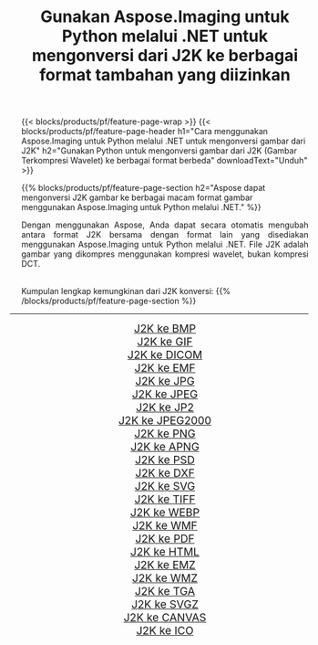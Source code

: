 ﻿---
title: Gunakan Aspose.Imaging untuk Python melalui .NET untuk mengonversi dari J2K ke berbagai format tambahan yang diizinkan 
weight: 3920
url: /id/python-net/conversion/from/j2k 
lang: id
langdirlevel: 2
locales: zh-hans,ja,it,ru,de,es,fr,nl,id,lt,pl,pt,vi,tr,ko,zh-hant,ar,hi,th,sv,cs,uk,he
description: Anda dapat dengan cepat mengubah dari J2K(Gambar Terkompresi Wavelet) menjadi berbagai format menggunakan Aspose.Imaging untuk Python melalui .NET.
---

{{< blocks/products/pf/feature-page-wrap >}}
{{< blocks/products/pf/feature-page-header h1="Cara menggunakan Aspose.Imaging untuk Python melalui .NET untuk mengonversi gambar dari J2K" h2="Gunakan Python untuk mengonversi gambar dari J2K (Gambar Terkompresi Wavelet) ke berbagai format berbeda" downloadText="Unduh" >}}


{{% blocks/products/pf/feature-page-section  h2="Aspose dapat mengonversi J2K gambar ke berbagai macam format gambar menggunakan Aspose.Imaging untuk Python melalui .NET." %}}
<p align=justify>Dengan menggunakan Aspose, Anda dapat secara otomatis mengubah antara format J2K bersama dengan format lain yang disediakan menggunakan Aspose.Imaging untuk Python melalui .NET. File J2K adalah gambar yang dikompres menggunakan kompresi wavelet, bukan kompresi DCT.</p>
<br/>
Kumpulan lengkap kemungkinan dari J2K konversi:
{{% /blocks/products/pf/feature-page-section %}}
<div class="container-fluid productfamilypage bg-gray">
    <div class="convertypes bg-gray agp-content section">
        <div class="container">
		<hr style="margin-left:-20px;"/>
		<div class="row other-converters" style="gap: 10px;font-size: 19px;text-align:center;">
		    <div class='col-md-2 other-converter remove-lp remove-rp'><a href="/imaging/id/python-net/conversion/j2k-to-bmp" style="padding:15px;">J2K ke BMP</a></div><div class='col-md-2 other-converter remove-lp remove-rp'><a href="/imaging/id/python-net/conversion/j2k-to-gif" style="padding:15px;">J2K ke GIF</a></div><div class='col-md-2 other-converter remove-lp remove-rp'><a href="/imaging/id/python-net/conversion/j2k-to-dicom" style="padding:15px;">J2K ke DICOM</a></div><div class='col-md-2 other-converter remove-lp remove-rp'><a href="/imaging/id/python-net/conversion/j2k-to-emf" style="padding:15px;">J2K ke EMF</a></div><div class='col-md-2 other-converter remove-lp remove-rp'><a href="/imaging/id/python-net/conversion/j2k-to-jpg" style="padding:15px;">J2K ke JPG</a></div><div class='col-md-2 other-converter remove-lp remove-rp'><a href="/imaging/id/python-net/conversion/j2k-to-jpeg" style="padding:15px;">J2K ke JPEG</a></div><div class='col-md-2 other-converter remove-lp remove-rp'><a href="/imaging/id/python-net/conversion/j2k-to-jp2" style="padding:15px;">J2K ke JP2</a></div><div class='col-md-2 other-converter remove-lp remove-rp'><a href="/imaging/id/python-net/conversion/j2k-to-jpeg2000" style="padding:15px;">J2K ke JPEG2000</a></div><div class='col-md-2 other-converter remove-lp remove-rp'><a href="/imaging/id/python-net/conversion/j2k-to-png" style="padding:15px;">J2K ke PNG</a></div><div class='col-md-2 other-converter remove-lp remove-rp'><a href="/imaging/id/python-net/conversion/j2k-to-apng" style="padding:15px;">J2K ke APNG</a></div><div class='col-md-2 other-converter remove-lp remove-rp'><a href="/imaging/id/python-net/conversion/j2k-to-psd" style="padding:15px;">J2K ke PSD</a></div><div class='col-md-2 other-converter remove-lp remove-rp'><a href="/imaging/id/python-net/conversion/j2k-to-dxf" style="padding:15px;">J2K ke DXF</a></div><div class='col-md-2 other-converter remove-lp remove-rp'><a href="/imaging/id/python-net/conversion/j2k-to-svg" style="padding:15px;">J2K ke SVG</a></div><div class='col-md-2 other-converter remove-lp remove-rp'><a href="/imaging/id/python-net/conversion/j2k-to-tiff" style="padding:15px;">J2K ke TIFF</a></div><div class='col-md-2 other-converter remove-lp remove-rp'><a href="/imaging/id/python-net/conversion/j2k-to-webp" style="padding:15px;">J2K ke WEBP</a></div><div class='col-md-2 other-converter remove-lp remove-rp'><a href="/imaging/id/python-net/conversion/j2k-to-wmf" style="padding:15px;">J2K ke WMF</a></div><div class='col-md-2 other-converter remove-lp remove-rp'><a href="/imaging/id/python-net/conversion/j2k-to-pdf" style="padding:15px;">J2K ke PDF</a></div><div class='col-md-2 other-converter remove-lp remove-rp'><a href="/imaging/id/python-net/conversion/j2k-to-html" style="padding:15px;">J2K ke HTML</a></div><div class='col-md-2 other-converter remove-lp remove-rp'><a href="/imaging/id/python-net/conversion/j2k-to-emz" style="padding:15px;">J2K ke EMZ</a></div><div class='col-md-2 other-converter remove-lp remove-rp'><a href="/imaging/id/python-net/conversion/j2k-to-wmz" style="padding:15px;">J2K ke WMZ</a></div><div class='col-md-2 other-converter remove-lp remove-rp'><a href="/imaging/id/python-net/conversion/j2k-to-tga" style="padding:15px;">J2K ke TGA</a></div><div class='col-md-2 other-converter remove-lp remove-rp'><a href="/imaging/id/python-net/conversion/j2k-to-svgz" style="padding:15px;">J2K ke SVGZ</a></div><div class='col-md-2 other-converter remove-lp remove-rp'><a href="/imaging/id/python-net/conversion/j2k-to-canvas" style="padding:15px;">J2K ke CANVAS</a></div><div class='col-md-2 other-converter remove-lp remove-rp'><a href="/imaging/id/python-net/conversion/j2k-to-ico" style="padding:15px;">J2K ke ICO</a></div>
                </div>
        </div>
    </div>
</div>
<br/>

